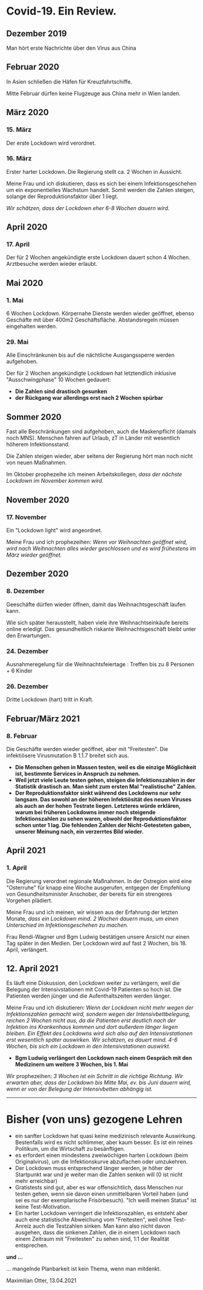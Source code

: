 # Covid-19. Ein Review.

## Dezember 2019

Man hört erste Nachrichte über den Virus aus China

## Februar 2020

In Asien schließen die Häfen für Kreuzfahrtschiffe.

Mitte Februar dürfen keine Flugzeuge aus China mehr in Wien landen.

## März 2020

### 15. März

Der erste Lockdown wird verordnet.

### 16. März

Erster harter Lockdown. Die Regierung stellt ca. 2 Wochen in Aussicht.

Meine Frau und ich diskutieren, dass es sich bei einem Infektionsgeschehen um ein exponentielles Wachstum handelt. Somit werden die Zahlen steigen, solange der Reproduktionsfaktor über 1 liegt.

*Wir schätzen, dass der Lockdown eher 6-8 Wochen dauern wird.*

## April 2020

### 17. April

Der für 2 Wochen angekündigte erste Lockdown dauert schon 4 Wochen. Arztbesuche werden wieder erlaubt.

## Mai 2020

### 1. Mai

6 Wochen Lockdown. Körpernahe Dienste werden wieder geöffnet, ebenso Geschäfte mit über 400m2 Geschäftsfläche. Abstandsregeln müssen eingehalten werden.

### 29. Mai

Alle Einschränkunen bis auf die nächtliche Ausgangssperre werden aufgehoben.

Der für 2 Wochen angekündigte Lockdown hat letztendlich inklusive "Ausschwingphase" 10 Wochen gedauert:

* **Die Zahlen sind drastisch gesunken**
* **der Rückgang war allerdings erst nach 2 Wochen spürbar**

## Sommer 2020

Fast alle Beschränkungen sind aufgehoben, auch die Maskenpflicht (damals noch MNS). Menschen fahren auf Urlaub, zT in Länder mit wesentlich höherem Infektionsstand.

Die Zahlen steigen wieder, aber seitens der Regierung hört man noch nicht von neuen Maßnahmen.

Im Oktober prophezeihe ich meinen Arbeitskollegen, *dass der nächste Lockdown im November kommen wird.*

## November 2020

### 17. November

Ein "Lockdown light" wird angeordnet.

Meine Frau und ich prophezeihen: *Wenn vor Weihnachten geöffnet wird, wird nach Weihnachten alles wieder geschlossen und es wird frühestens im März wieder geöffnet.*

## Dezember 2020

### 8. Dezember

Geeschäfte dürfen wieder öffnen, damit das Weihnachtsgeschäft laufen kann.

Wie sich später herausstellt, haben viele ihre Weihnachtseinkäufe bereits online erledigt. Das gesundheitlich riskante Weihnachtsgeschäft bleibt unter den Erwartungen.

### 24. Dezember

Ausnahmeregelung für die Weihnachtsfeiertage : Treffen bis zu 8 Personen + 6 Kinder

### 26. Dezember

Dritte Lockdown (hart) tritt in Kraft.

## Februar/März 2021

### 8. Februar

Die Geschäfte werden wieder geöffnet, aber mit "Freitesten". Die infektiösere Virusmutation B 1.1.7 breitet sich aus.

* **Die Menschen gehen in Massen testen, weil es die einzige Möglichkeit ist, bestimmte Services in Anspruch zu nehmen.**
* **Weil jetzt viele Leute testen gehen, steigen die Infektionszahlen in der Statistik drastisch an. Man sieht zum ersten Mal "realistische" Zahlen.**
* **Der Reproduktionsfaktor sinkt während des Lockdowns nur sehr langsam. Das sowohl an der höheren Infektiösität des neuen Viruses als auch an der hohen Testrate liegen. Letzteres würde erklären, warum bei früheren Lockdowns immer noch steigende Infektionszahlen zu sehen waren, obwohl der Reproduktionsfaktor schon unter 1 lag. Die fehlenden Zahlen der Nicht-Getesteten gaben, unserer Meinung nach, ein verzerrtes Bild wieder.**

## April 2021

### 1. April

Die Regierung verordnet regionale Maßnahmen. In der Ostregion wird eine "Osterruhe" für knapp eine Woche ausgerufen, entgegen der Empfehlung von Gesundheitsminister Anschober, der bereits für ein strengeres Vorgehen plädiert.

Meine Frau und ich meinen, wir wissen aus der Erfahrung der letzten Monate, *dass ein Lockdown mind. 2 Wochen dauern muss, um einen Unterschied im Infektionsgeschehen zu machen.*

Frau Rendi-Wagner und Bgm Ludwig bestätigen unsere Ansicht nur einen Tag später in den Medien. Der Lockdown wird auf fast 2 Wochen, bis 18. April, verlängert.

## 12. April 2021

Es läuft eine Diskussion, den Lockdown weiter zu verlängern, weil die Belegung der Intensivstationen mit Covid-19 Patienten so hoch ist. Die Patienten werden jünger und die Aufenthaltszeiten werden länger.

Meine Frau und ich diskutieren: *Wenn der Lockdown nicht mehr wegen der Infektionszahlen gemacht wird, sondern wegen der Intensivbettbelegung, reichen 2 Wochen nicht aus, da die Patienten erst deutlich nach der Infektion ins Krankenhaus kommen und dort außerdem länger liegen bleiben. Ein Effekt des Lockdowns wird sich also auf den Intensivstationen erst wesentlich später auswirken. Wir schätzen, es dauert mind. 4-6 Wochen, bis sich ein Lockdown in den Intensivstationen auswirkt.*

* **Bgm Ludwig verlängert den Lockdown nach einem Gespräch mit den Medizinern um weitere 3 Wochen, bis 1. Mai**

Wir prophezeihen: *3 Wochen ist ein Schritt in die richtige Richtung. Wir erwarten aber, dass der Lockdown bis Mitte Mai, ev. bis Juni dauern wird, wenn er von der Belegung der Intensivbetten abhängig ist.*



---



# Bisher (von uns) gezogene Lehren

* ein sanfter Lockdown hat quasi keine medizinisch relevante Auswirkung. Bestenfalls wird es nicht schlimmer, aber kaum besser. Es ist ein reines Politikum, um die Wirtschaft zu besänftigen.
* es erfordert einen mindestens zweiwöchigen harten Lockdown (beim Originalvirus), um die Infektionskurve abzuflachen oder umzukehren.
* Der Lockdown muss entsprechend länger werden, je höher der Startpunkt war und je weiter man die Zahlen senken will (0 ist nicht mehr erreichbar)
* Gratistests sind gut, aber es war offensichtlich, dass Menschen nur testen gehen, wenn sie davon einen unmittelbaren Vorteil haben (und sei es nur der exemplarische Frisörbesuch). "Ich weiß meinen Status" ist keine Test-Motivation.
* Ein harter Lockdown verringert die Infektionszahlen, es entsteht aber auch eine statistische Abweichung vom "Freitesten", weil ohne Test-Anreiz auch die Testzahlen sinken. Man kann also nicht davon ausgehen, dass die sinkenen Zahlen, die in einem Lockdown nach einem Zeitraum mit "Freitesten" zu sehen sind, 1:1 der Realität entsprechen.

**und ...**

... mangelnde Planbarkeit ist kein Thema, wenn man mitdenkt.





Maximilian Otter, 13.04.2021
